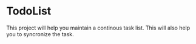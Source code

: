 # TodoList
This project will help you maintain a continous task list. 
This will also help you to syncronize the task.